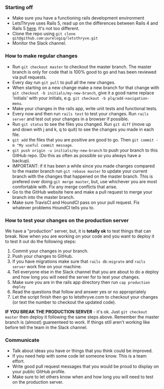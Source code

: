 ### Starting off

- Make sure you have a functioning rails development environment
- LetsThryve uses Rails 5, read up on the differences between Rails 4 and Rails 5 [here](http://nithinbekal.com/posts/rails-5-features/). It's not too different.
- Clone the repo using `git clone git@github.com:purelogiq/letsthryve.git`
- Monitor the Slack channel.

### How to make regular changes

- Run `git checkout master` to checkout the master branch. The master branch is only for code that is 100% good to go and has been reviewed via pull requests.
- Every day run `git pull` to pull all the new changes. 
- When starting on a new change make a new branch for that change with `git checkout -b initials/my-new-branch`, give it a good name replace 'initials' with your initials, e.g. `git checkout -b plq/add-navigation-menu`.
- Make your changes in the rails app, write unit tests and functional tests.
- Every now and then run `rails test` to test your changes. Run `rails server` and test out your changes in a browser if possible.
- Run `git status` to see the files you changed. Run `git diff` (move up and down with j and k, q to quit) to see the changes you made in each file.
- `git add` the files that you are positive are good to go. Then `git commit -m "My useful commit message`.
- `git push origin -u initials/my-new-branch` to push your branch to this GitHub repo. (Do this as often as possible so you always have a backup).
- IMPORTANT: if it has been a while since you made changes compared to the master branch run `git rebase master` to update your current branch with the changes that happened on the master branch. This is prefered over doing `git merge master`, but, use whichever you are most comfortable with. Fix any merge conflicts that arise.
- Go to the GitHub website here and make a pull request to merge your branch into the master branch.
- Make sure TravisCI and HoundCI pass on your pull request. Fix whatever problems HoundCI tells you to.

### How to test your changes on the production server

We have a "production" server, but, it is **totally ok** to test things that can break. 
Now when you are working on your code and you want to deploy it to test it out do the following steps:

1. Commit your changes in your branch.
2. Push your changes to GitHub.
3. If you have migrations make sure that `rails db:migrate` and `rails server` work fine on your machine.
4. Tell everyone else in the Slack channel that you are about to do a deploy and how long you will need the server for to test your changes.
5. Make sure you are in the rails app directory then run `cap production deploy`
6. Read the questions that follow and answer yes or no appropriately
7. Let the script finish then go to letsthryve.com to checkout your changes (or text the number to checkout the updated code).

**IF YOU BREAK THE PRODUCTION SERVER** - it's ok. Just `git checkout master` then deploy it following the same steps above. Remember the master branch is (almost) guareenteed to work. If things still aren't working like before tell the team in the Slack channel. 

### Communicate

- Talk about ideas you have or things that you think could be improved.
- If you need help with some code let someone know. This is a team effort.
- Write good pull request messages that you would be proud to display on your public GitHub profile.
- Make sure to let others know when and how long you will need to test on the production server.

